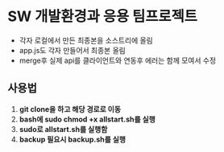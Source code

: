 # SW 개발환경과 응용 팀프로젝트
* 각자 로컬에서 만든 최종본을 소스트리에 올림
* app.js도 각자 만들어서 최종본 올림
* merge후 실제 api를 클라이언트와 연동후 에러는 함께 모여서 수정

## 사용법
1. **git clone을 하고 해당 경로로 이동**
2. **bash에 sudo chmod +x allstart.sh를 실행**
3. **sudo로 allstart.sh를 실행함**
4. **backup 필요시 backup.sh를 실행**